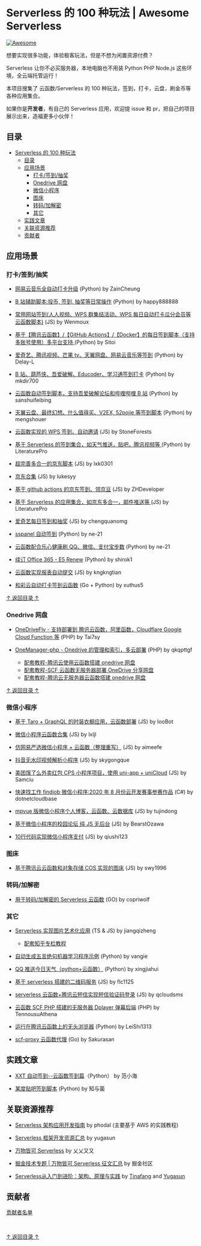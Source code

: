 # Serverless 的 100 种玩法 | Awesome Serverless

[![Awesome](https://cdn.rawgit.com/sindresorhus/awesome/d7305f38d29fed78fa85652e3a63e154dd8e8829/media/badge.svg)](https://github.com/sindresorhus/awesome)

想要实现很多功能，体验极客玩法，但是不想为闲置资源付费？

Serverless 让你不必买服务器，本地电脑也不用装 Python PHP Node.js 这些环境，全云端托管运行！

本项目搜集了 云函数/Serverless 的 100 种玩法，签到，打卡，云盘，刷金币等各种应用集合。

如果你是**开发者**，有自己的 Serverless 应用，欢迎提 issue 和 pr，把自己的项目展示出来，造福更多小伙伴！

## 目录

- [Serverless 的 100 种玩法](#serverless-的-100-种玩法)
  - [目录](#目录)
  - [应用场景](#应用场景)
    - [打卡/签到/抽奖](#打卡签到抽奖)
    - [Onedrive 网盘](#onedrive-网盘)
    - [微信小程序](#微信小程序)
    - [图床](#图床)
    - [转码/加解密](#转码加解密)
    - [其它](#其它)
  - [实践文章](#实践文章)
  - [关联资源推荐](#关联资源推荐)
  - [贡献者](#贡献者)

## 应用场景

### 打卡/签到/抽奖

- [网易云音乐全自动打卡升级](https://github.com/ZainCheung/netease-cloud) (Python) by ZainCheung

- [B 站辅助脚本:投币, 签到, 抽奖等日常操作](https://github.com/happy888888/BiliExp)
  (Python) by happy888888

- [常用网站签到(人人视频、WPS 群集结活动、WPS 每日自动打卡瓜分会员等云函数脚本)](https://github.com/Wenmoux/checkbox) (JS) by Wenmoux

- [基于【腾讯云函数】/【GitHub Actions】/【Docker】的每日签到脚本（支持多账号使用）多平台支持 ](https://github.com/Sitoi/dailycheckin) (Python) by Sitoi

- [爱奇艺、腾讯视频、芒果 tv、天翼网盘、网易云音乐等签到](https://github.com/Dingugu/SCF_Sign) (Python) by Delay-L

- [B 站、葫芦侠、吾爱破解、Educoder、学习通签到打卡](https://github.com/mkdir700/sign_in) (Python) by mkdir700

- [云函数自动签到脚本，支持吾爱破解论坛和哔哩哔哩 B 站](https://github.com/sanshuifeibing/ExampleForSCF) (Python) by sanshuifeibing

- [天翼云盘、最终幻想、什么值得买、V2EX, 52pojie 等签到脚本](https://github.com/mengshouer/CheckinBox) (Python) by mengshouer

- [云函数实现的 WPS 签到、自动邀请](https://github.com/StoneForests/wpsqiandao) (JS) by StoneForests

- [基于 Serverless 的签到集合，如天气推送，贴吧，腾讯视频等 ](https://github.com/LiteraturePro/Serverless-Python) (Python) by LiteraturePro

- [超完善多合一的京东脚本](https://github.com/lxk0301/jd_scripts) (JS) by lxk0301

- [京东合集](https://github.com/lukesyy/jd_yun) (JS) by lukesyy

- [基于 github actions 的京东签到、领京豆](https://github.com/ZHDeveloper/JD_Sign_Action) (JS) by ZHDeveloper

- [基于 Serverless 的应用集合，如京东多合一，邮件推送等 ](https://github.com/LiteraturePro/Serverless-Nodejs) (JS) by LiteraturePro

- [爱奇艺每日签到和抽奖](https://github.com/chengquanomg/iqy_checkin) (JS) by chengquanomg

- [sspanel 自动签到](https://github.com/ne-21/sspanel-automaticcheckin) (Python) by ne-21

- [云函数配合乐心健康刷 QQ、微信、支付宝步数](https://github.com/ne-21/lx-step) (Python) by ne-21

- [续订 Office 365 - E5 Renew](https://github.com/shirok1/e5-api-renew-scf) (Python) by shirok1

- [云函数实现报表自动提交](https://github.com/kngkngtian/AutoReport) (JS) by kngkngtian

- [和彩云自动打卡签到云函数](https://github.com/xuthus5/HeCaiYun) (Go + Python) by xuthus5

[↑ 返回目录 ↑](#目录)

### Onedrive 网盘

- [OneDriveFly - 支持部署到 腾讯云函数，阿里函数，Cloudflare Google Cloud Function 等](https://github.com/Tai7sy/OneDriveFly) (PHP) by Tai7sy

- [OneManager-php - Onedrive 的管理和索引，多云部署](https://github.com/qkqpttgf/OneManager-php) (PHP) by qkqpttgf

  - [配套教程-腾讯云使用云函数搭建 onedrive 网盘](http://www.xmengnet.cn/66.html)
  - [配套教程-SCF 云函数无服务器部署 OneDrive 分享网盘](http://www.bttme.com/archives/138.html)
  - [配套教程-腾讯云无服务器云函数搭建 onedrive 网盘](https://www.nbmao.com/archives/4076)

[↑ 返回目录 ↑](#目录)

### 微信小程序

- [基于 Taro + GraphQL 的时装衣橱应用，云函数部署](https://github.com/IooBot/taro-graphql-cache-fc-msparis) (JS) by IooBot

- [微信小程序云函数合集](https://github.com/lxljl/cloudFns) (JS) by lxljl

- [仿网易严选微信小程序 + 云函数（整理重写）](https://github.com/aimeefe/cloudeApp) (JS) by aimeefe

- [抖音无水印视频解析小程序](https://github.com/skygongque/MiniProgram-DouyinParse) (JS) by skygongque

- [美团饿了么外卖红包 CPS 小程序项目，使用 uni-app + uniCloud](https://github.com/Samciu/CouponToday) (JS) by Samciu

- [快速找工作 findjob 微信小程序:2020 年 8 月份云开发赛事参赛作品](https://github.com/dotnetcloudbase/findjobtclooud) (C#) by dotnetcloudbase

- [mpvue 版微信小程序个人博客，云函数、云数据库](https://github.com/tujindong/miniblog) (JS) by tujindong

- [基于微信小程序的校园论坛 纯 JS 无后台](https://github.com/BearstOzawa/ourTalk) (JS) by BearstOzawa

- [10行代码实现微信小程序支付](https://github.com/qiushi123/cloud-pay) (JS) by qiushi123

### 图床

- [基于腾讯云云函数和对象存储 COS 实现的图床](https://github.com/swy1996/scfimgbed) (JS) by swy1996

### 转码/加解密

- [用于转码/加解密的 Serverless 云函数](https://github.com/copriwolf/serverless-transitcode) (GO) by copriwolf

### 其它

- [Serverless 实现图片艺术化应用](https://github.com/jiangqizheng/art) (TS & JS) by jiangqizheng

  - [配套知乎专栏教程](https://zhuanlan.zhihu.com/p/218803108)

- [自动生成五言绝句机器学习程序示例](https://github.com/vangie/poetry) (Python) by vangie

- [QQ 推送今日天气（python+云函数）](https://github.com/xingjiahui/Weather-Push) (Python) by xingjiahui

- [基于 serverless 搭建的二维码服务](https://github.com/flc1125/serverless-example/tree/master/tencent-nodejs-qrcode) (JS) by flc1125

- [serverless 云函数+腾讯云短信实现短信验证码登录](https://github.com/qcloudsms/smsLogin) (JS) by qcloudsms

- [云函数 SCF PHP 搭建的无服务器 Dplayer 弹幕后端](https://github.com/TennousuAthena/Serverless-DPlayer-PHP) (PHP) by TennousuAthena

- [运行在腾讯云函数上的无头浏览器](https://github.com/LeiShi1313/scf-headless-chrome) (Python) by LeiShi1313

- [scf-proxy 云函数代理](https://github.com/Sakurasan/scf-proxy) (Go) by Sakurasan

## 实践文章

- [XXT 自动签到--云函数签到篇](https://zhuanlan.zhihu.com/p/134004489)（Python） by 范小海

- [某度贴吧签到脚本](https://www.aneu.cn/80.html) (Python) by 知与菌

## 关联资源推荐

- [Serverless 架构应用开发指南](https://github.com/phodal/serverless) by phodal (主要基于 AWS 的实践教程)

- [Serverless 框架开发资源汇总](https://github.com/yugasun/awesome-serverless-framework) by yugasun

- [万物皆可 Serverless](https://cloud.tencent.com/developer/column/86207) by 乂乂又又

- [掘金技术专题 | 万物皆可 Serverless 征文汇总](https://juejin.cn/post/6894087576504926215) by 掘金社区

- [Serverless从入门到进阶：架构、原理与实践](https://book.douban.com/subject/35501161/) by [Tinafang](https://github.com/tinafangkunding) and [Yugasun](https://github.com/yugasun)

## 贡献者

[贡献者名单](https://github.com/tinafangkunding/awesome-serverless/graphs/contributors)

<br>

[↑ 返回目录 ↑](#目录)
